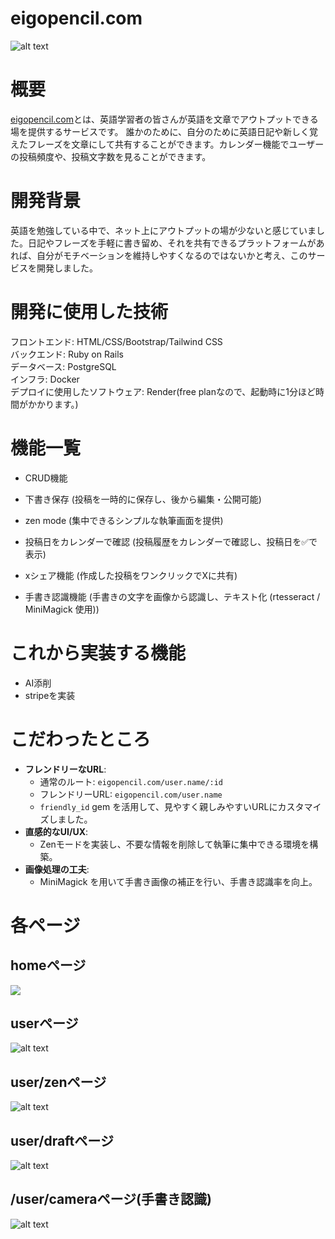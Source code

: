 # eigopencil.com 
![alt text](./app/assets/images/readme/image.png)
# 概要
<a href="https://eigopencil.com" tag_blank>eigopencil.com</a>とは、英語学習者の皆さんが英語を文章でアウトプットできる場を提供するサービスです。 誰かのために、自分のために英語日記や新しく覚えたフレーズを文章にして共有することができます。カレンダー機能でユーザーの投稿頻度や、投稿文字数を見ることができます。

# 開発背景
英語を勉強している中で、ネット上にアウトプットの場が少ないと感じていました。日記やフレーズを手軽に書き留め、それを共有できるプラットフォームがあれば、自分がモチベーションを維持しやすくなるのではないかと考え、このサービスを開発しました。


# 開発に使用した技術

フロントエンド: HTML/CSS/Bootstrap/Tailwind CSS<br>
バックエンド: Ruby on Rails<br>
データベース: PostgreSQL<br>
インフラ: Docker<br>
デプロイに使用したソフトウェア: Render(free planなので、起動時に1分ほど時間がかかります。)

# 機能一覧
- CRUD機能

- 下書き保存 (投稿を一時的に保存し、後から編集・公開可能)
-  zen mode (集中できるシンプルな執筆画面を提供)
-  投稿日をカレンダーで確認 (投稿履歴をカレンダーで確認し、投稿日を✅で表示)
- xシェア機能 (作成した投稿をワンクリックでXに共有)
- 手書き認識機能 (手書きの文字を画像から認識し、テキスト化 (rtesseract / MiniMagick 使用))

# これから実装する機能
- AI添削
- stripeを実装


# こだわったところ
- **フレンドリーなURL**:
  - 通常のルート: `eigopencil.com/user.name/:id`
  - フレンドリーURL: `eigopencil.com/user.name`
  - `friendly_id` gem を活用して、見やすく親しみやすいURLにカスタマイズしました。
- **直感的なUI/UX**:
  - Zenモードを実装し、不要な情報を削除して執筆に集中できる環境を構築。
- **画像処理の工夫**:
  - MiniMagick を用いて手書き画像の補正を行い、手書き認識率を向上。




# 各ページ

## homeページ

![](./app/assets/images/readme/root.png)

## userページ
![alt text](./app/assets/images/readme/user.png)

## user/zenページ
![alt text](./app/assets/images/readme/zen.png)

## user/draftページ
![alt text](./app/assets/images/readme/draft.png)

## /user/cameraページ(手書き認識)
![alt text](./app/assets/images/readme/camera.png)
